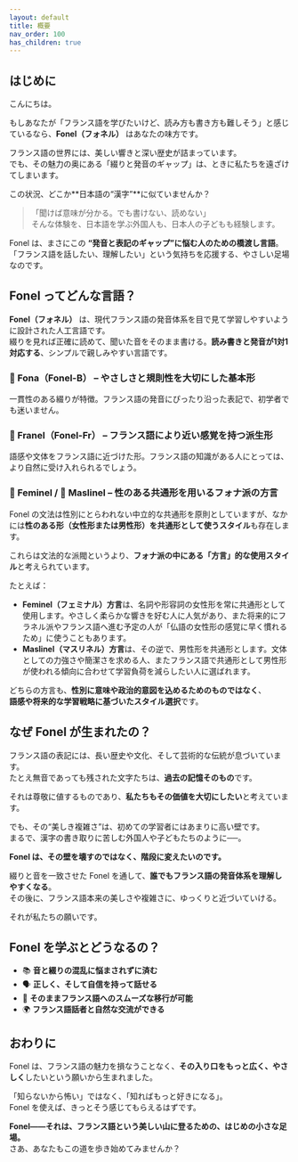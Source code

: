 ```yaml
---
layout: default
title: 概要
nav_order: 100
has_children: true
---
```


## はじめに

こんにちは。

もしあなたが「フランス語を学びたいけど、読み方も書き方も難しそう」と感じているなら、**Fonel（フォネル）** はあなたの味方です。

フランス語の世界には、美しい響きと深い歴史が詰まっています。  
でも、その魅力の奥にある「綴りと発音のギャップ」は、ときに私たちを遠ざけてしまいます。  

この状況、どこか**日本語の“漢字”**に似ていませんか？

> 「聞けば意味が分かる。でも書けない、読めない」  
> そんな体験を、日本語を学ぶ外国人も、日本人の子どもも経験します。

Fonel は、まさにこの **“発音と表記のギャップ”に悩む人のための橋渡し言語**。  
「フランス語を話したい、理解したい」という気持ちを応援する、やさしい足場なのです。

## Fonel ってどんな言語？

**Fonel（フォネル）** は、現代フランス語の発音体系を目で見て学習しやすいように設計された人工言語です。  
綴りを見れば正確に読めて、聞いた音をそのまま書ける。**読み書きと発音が1対1対応する**、シンプルで親しみやすい言語です。

### 🌱 Fona（Fonel-B） – やさしさと規則性を大切にした基本形
一貫性のある綴りが特徴。フランス語の発音にぴったり沿った表記で、初学者でも迷いません。

### 🌿 Franel（Fonel-Fr） – フランス語により近い感覚を持つ派生形
語感や文体をフランス語に近づけた形。フランス語の知識がある人にとっては、より自然に受け入れられるでしょう。

### 🌸 Feminel / 💪 Maslinel – 性のある共通形を用いるフォナ派の方言

Fonel の文法は性別にとらわれない中立的な共通形を原則としていますが、なかには**性のある形（女性形または男性形）を共通形として使うスタイル**も存在します。  

これらは文法的な派閥というより、**フォナ派の中にある「方言」的な使用スタイル**と考えられています。

たとえば：

- **Feminel（フェミナル）方言**は、名詞や形容詞の女性形を常に共通形として使用します。やさしく柔らかな響きを好む人に人気があり、また将来的にフラネル派やフランス語へ進む予定の人が「仏語の女性形の感覚に早く慣れるため」に使うこともあります。
- **Maslinel（マスリネル）方言**は、その逆で、男性形を共通形とします。文体としての力強さや簡潔さを求める人、またフランス語で共通形として男性形が使われる傾向に合わせて学習負荷を減らしたい人に選ばれます。

どちらの方言も、**性別に意味や政治的意図を込めるためのものではなく**、  
**語感や将来的な学習戦略に基づいたスタイル選択**です。

## なぜ Fonel が生まれたの？

フランス語の表記には、長い歴史や文化、そして芸術的な伝統が息づいています。  
たとえ無音であっても残された文字たちは、**過去の記憶そのもの**です。

それは尊敬に値するものであり、**私たちもその価値を大切にしたい**と考えています。

でも、その“美しき複雑さ”は、初めての学習者にはあまりに高い壁です。  
まるで、漢字の書き取りに苦しむ外国人や子どもたちのように──。

**Fonel は、その壁を壊すのではなく、階段に変えたいのです。**

綴りと音を一致させた Fonel を通して、**誰でもフランス語の発音体系を理解しやすくなる**。  
その後に、フランス語本来の美しさや複雑さに、ゆっくりと近づいていける。

それが私たちの願いです。

## Fonel を学ぶとどうなるの？

- 📚 **音と綴りの混乱に悩まされずに済む**
- 🗣️ **正しく、そして自信を持って話せる**
- 🔄 **そのままフランス語へのスムーズな移行が可能**
- 🌍 **フランス語話者と自然な交流ができる**

## おわりに

Fonel は、フランス語の魅力を損なうことなく、**その入り口をもっと広く、やさしく**したいという願いから生まれました。

「知らないから怖い」ではなく、「知ればもっと好きになる」。  
Fonel を使えば、きっとそう感じてもらえるはずです。

**Fonel――それは、フランス語という美しい山に登るための、はじめの小さな足場。**  
さあ、あなたもこの道を歩き始めてみませんか？


